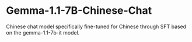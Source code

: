 # Gemma-1.1-7B-Chinese-Chat
Chinese chat model specifically fine-tuned for Chinese through SFT based on the gemma-1.1-7b-it model.
